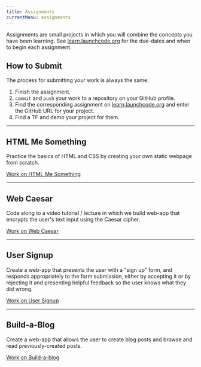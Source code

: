 ```yaml
---
title: Assignments
currentMenu: assignments
---
```


Assignments are small projects in which you will combine the concepts you have been learning. See [learn.launchcode.org][canvas] for the due-dates and when to begin each assignment.

## How to Submit

The process for submitting your work is always the same:

1. Finish the assignment.
2. `commit` and `push` your work to a repository on your GitHub profile.
3. Find the corresponding assignment on [learn.launchcode.org][canvas] and enter the GitHub URL for your project.
4. Find a TF and demo your project for them.


[canvas]: https://learn.launchcode.org/


---

## HTML Me Something

Practice the basics of HTML and CSS by creating your own static webpage from scratch.

[Work on HTML Me Something](./html-me-something/)

---

## Web Caesar

Code along to a video tutorial / lecture in which we build web-app that encrypts the user's text input using the Caesar cipher.

[Work on Web Caesar](./web-caesar/)

---

## User Signup

Create a web-app that presents the user with a "sign up" form, and responds appropriately to the form submission, either by accepting it or by rejecting it and presenting helpful feedback so the user knows what they did wrong.

[Work on User Signup](./user-signup/)

---

## Build-a-Blog

Create a web-app that allows the user to create blog posts and browse and read previously-created posts.

[Work on Build-a-blog](./build-a-blog/)
<!--
---

### Blogz

Expand upon the previous assignment by introducing user accounts, so that each blog post is associated with a particular user, and users must be logged in to create posts.

[Work on Blogz](./blogz/)
-->
